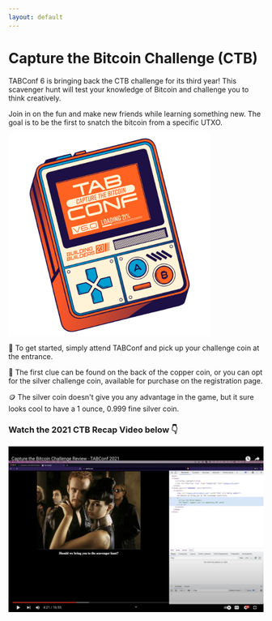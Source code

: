 ```yaml
---
layout: default
---
```


# Capture the Bitcoin Challenge (CTB)

TABConf 6 is bringing back the CTB challenge for its third year! This scavenger hunt will test your knowledge of Bitcoin and challenge you to think creatively.

Join in on the fun and make new friends while learning something new. The goal is to be the first to snatch the bitcoin from a specific UTXO.

<img align="center" width="400" src="assets/img/nogood/512x512/NG_TABConf_Gameboy_Color.png"><br>

🎁 To get started, simply attend TABConf and pick up your challenge coin at the entrance.

🔎 The first clue can be found on the back of the copper coin, or you can opt for the silver challenge coin, available for purchase on the registration page. 

🪙 The silver coin doesn't give you any advantage in the game, but it sure looks cool to have a 1 ounce, 0.999 fine silver coin.

### Watch the 2021 CTB Recap Video below 👇

[![Capture the Bitcoin Challenge Review - TABConf 2021](assets/img/web/ctb_video.png)](https://www.youtube.com/watch?v=Rn4KmgIvBIQ "Capture the Bitcoin Challenge Review - TABConf 2021")
